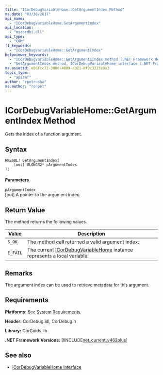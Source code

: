 ```yaml
---
title: "ICorDebugVariableHome::GetArgumentIndex Method"
ms.date: "03/30/2017"
api_name: 
  - "ICorDebugVariableHome.GetArgumentIndex"
api_location: 
  - "mscordbi.dll"
api_type: 
  - "COM"
f1_keywords: 
  - "ICorDebugVariableHome::GetArgumentIndex"
helpviewer_keywords: 
  - "ICorDebugVariableHome::GetArgumentiIndex method [.NET Framework debugging]"
  - "GetArgumentIndex method, ICorDebugVariableHome interface [.NET Framework debugging]"
ms.assetid: e86fcc72-388d-4009-ab21-8f9c3323e9a3
topic_type: 
  - "apiref"
author: "rpetrusha"
ms.author: "ronpet"
---
```

# ICorDebugVariableHome::GetArgumentIndex Method
Gets the index of a function argument.  
  
## Syntax  
  
```  
HRESULT GetArgumentIndex(  
    [out] ULONG32* pArgumentIndex  
);  
```  
  
#### Parameters  
 `pArgumentIndex`  
 [out] A pointer to the argument index.  
  
## Return Value  
 The method returns the following values.  
  
|Value|Description|  
|-----------|-----------------|  
|`S_OK`|The method call returned a valid argument index.|  
|`E_FAIL`|The current [ICorDebugVariableHome](../../../../docs/framework/unmanaged-api/debugging/icordebugvariablehome-interface.md) instance represents a local variable.|  
  
## Remarks  
 The argument index can be used to retrieve metadata for this argument.  
  
## Requirements  
 **Platforms:** See [System Requirements](../../../../docs/framework/get-started/system-requirements.md).  
  
 **Header:** CorDebug.idl, CorDebug.h  
  
 **Library:** CorGuids.lib  
  
 **.NET Framework Versions:** [!INCLUDE[net_current_v462plus](../../../../includes/net-current-v462plus-md.md)]  
  
## See also
- [ICorDebugVariableHome Interface](../../../../docs/framework/unmanaged-api/debugging/icordebugvariablehome-interface.md)
